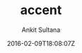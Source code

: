 ---
title: "accent"
github: https://github.com/ankitsultana/accent
demo: http://ankitsultana.com/accent
author: Ankit Sultana

ssg:
  - Jekyll
cms:
  - No Cms
date: 2016-02-09T18:08:07Z
github_branch: gh-pages
stale: true
---